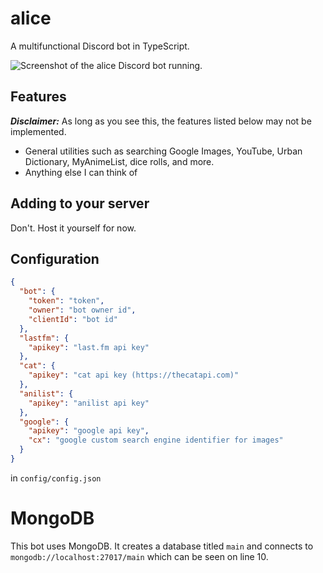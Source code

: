 # alice

A multifunctional Discord bot in TypeScript.

![Screenshot of the alice Discord bot running.](https://i.imgur.com/GKKTsxp.png)


## Features

**_Disclaimer:_** As long as you see this, the features listed below may not be implemented.

- General utilities such as searching Google Images, YouTube, Urban Dictionary, MyAnimeList, dice rolls, and more.
- Anything else I can think of

## Adding to your server

Don't. Host it yourself for now.

## Configuration

```json
{
  "bot": {
    "token": "token",
    "owner": "bot owner id",
    "clientId": "bot id"
  },
  "lastfm": {
    "apikey": "last.fm api key"
  },
  "cat": {
    "apikey": "cat api key (https://thecatapi.com)"
  },
  "anilist": {
    "apikey": "anilist api key"
  },
  "google": {
    "apikey": "google api key",
    "cx": "google custom search engine identifier for images"
  }
}
```

in `config/config.json`

# MongoDB

This bot uses MongoDB. It creates a database titled `main` and connects to `mongodb://localhost:27017/main` which can be seen on line 10.
